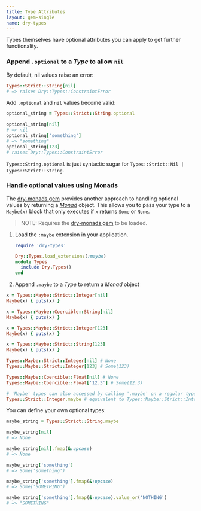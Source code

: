```yaml
---
title: Type Attributes
layout: gem-single
name: dry-types
---
```


Types themselves have optional attributes you can apply to get further functionality.

### Append `.optional` to a _Type_ to allow `nil` 

By default, nil values raise an error:

``` ruby
Types::Strict::String[nil]
# => raises Dry::Types::ConstraintError
```

Add `.optional` and `nil` values become valid:

```ruby
optional_string = Types::Strict::String.optional

optional_string[nil]
# => nil
optional_string['something']
# => "something"
optional_string[123]
# raises Dry::Types::ConstraintError
```

`Types::String.optional` is just syntactic sugar for `Types::Strict::Nil | Types::Strict::String`.

### Handle optional values using Monads

The [dry-monads gem](/gems/dry-monads/) provides another approach to handling optional values by returning a [_Monad_](/gems/dry-monads/) object. This allows you to pass your type to a `Maybe(x)` block that only executes if `x` returns `Some` or `None`.

> NOTE: Requires the [dry-monads gem](/gems/dry-monads/) to be loaded.

1. Load the `:maybe` extension in your application.

    ```ruby
    require 'dry-types'
    
    Dry::Types.load_extensions(:maybe)
    module Types
      include Dry.Types()
    end
    ```
   
2. Append `.maybe` to a _Type_ to return a _Monad_ object  

```ruby
x = Types::Maybe::Strict::Integer[nil]
Maybe(x) { puts(x) }

x = Types::Maybe::Coercible::String[nil]
Maybe(x) { puts(x) }

x = Types::Maybe::Strict::Integer[123]
Maybe(x) { puts(x) }

x = Types::Maybe::Strict::String[123]
Maybe(x) { puts(x) }
```

```ruby
Types::Maybe::Strict::Integer[nil] # None
Types::Maybe::Strict::Integer[123] # Some(123)

Types::Maybe::Coercible::Float[nil] # None
Types::Maybe::Coercible::Float['12.3'] # Some(12.3)

# 'Maybe' types can also accessed by calling '.maybe' on a regular type:
Types::Strict::Integer.maybe # equivalent to Types::Maybe::Strict::Integer
```

You can define your own optional types:

``` ruby
maybe_string = Types::Strict::String.maybe

maybe_string[nil]
# => None

maybe_string[nil].fmap(&:upcase)
# => None

maybe_string['something']
# => Some('something')

maybe_string['something'].fmap(&:upcase)
# => Some('SOMETHING')

maybe_string['something'].fmap(&:upcase).value_or('NOTHING')
# => "SOMETHING"
```
